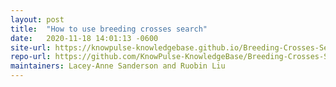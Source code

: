```yaml
---
layout: post
title:  "How to use breeding crosses search"
date:   2020-11-18 14:01:13 -0600
site-url: https://knowpulse-knowledgebase.github.io/Breeding-Crosses-Search/
repo-url: https://github.com/KnowPulse-KnowledgeBase/Breeding-Crosses-Search
maintainers: Lacey-Anne Sanderson and Ruobin Liu
---
```

